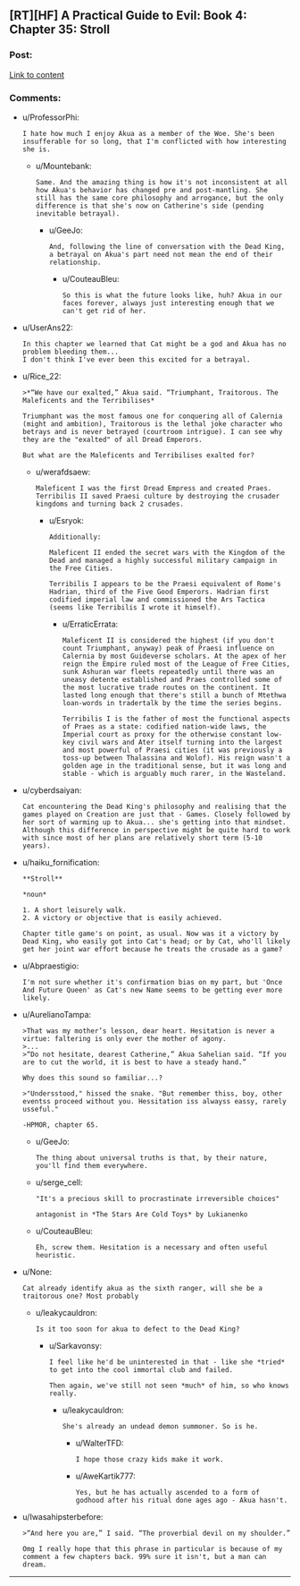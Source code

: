 ## [RT][HF] A Practical Guide to Evil: Book 4: Chapter 35: Stroll

### Post:

[Link to content](https://practicalguidetoevil.wordpress.com/2018/07/25/chapter-35-stroll/)

### Comments:

- u/ProfessorPhi:
  ```
  I hate how much I enjoy Akua as a member of the Woe. She's been insufferable for so long, that I'm conflicted with how interesting she is.
  ```

  - u/Mountebank:
    ```
    Same. And the amazing thing is how it's not inconsistent at all how Akua's behavior has changed pre and post-mantling. She still has the same core philosophy and arrogance, but the only difference is that she's now on Catherine's side (pending inevitable betrayal).
    ```

    - u/GeeJo:
      ```
      And, following the line of conversation with the Dead King, a betrayal on Akua's part need not mean the end of their relationship.
      ```

      - u/CouteauBleu:
        ```
        So this is what the future looks like, huh? Akua in our faces forever, always just interesting enough that we can't get rid of her.
        ```

- u/UserAns22:
  ```
  In this chapter we learned that Cat might be a god and Akua has no problem bleeding them...
  I don't think I've ever been this excited for a betrayal.
  ```

- u/Rice_22:
  ```
  >*“We have our exalted,” Akua said. “Triumphant, Traitorous. The Maleficents and the Terribilises*

  Triumphant was the most famous one for conquering all of Calernia (might and ambition), Traitorous is the lethal joke character who betrays and is never betrayed (courtroom intrigue). I can see why they are the "exalted" of all Dread Emperors.

  But what are the Maleficents and Terribilises exalted for?
  ```

  - u/werafdsaew:
    ```
    Maleficent I was the first Dread Empress and created Praes.  Terribilis II saved Praesi culture by destroying the crusader kingdoms and turning back 2 crusades.
    ```

    - u/Esryok:
      ```
      Additionally:

      Maleficent II ended the secret wars with the Kingdom of the Dead and managed a highly successful military campaign in the Free Cities.

      Terribilis I appears to be the Praesi equivalent of Rome's Hadrian, third of the Five Good Emperors. Hadrian first codified imperial law and commissioned the Ars Tactica (seems like Terribilis I wrote it himself).
      ```

      - u/ErraticErrata:
        ```
        Maleficent II is considered the highest (if you don't count Triumphant, anyway) peak of Praesi influence on Calernia by most Guideverse scholars. At the apex of her reign the Empire ruled most of the League of Free Cities, sunk Ashuran war fleets repeatedly until there was an uneasy detente established and Praes controlled some of the most lucrative trade routes on the continent. It lasted long enough that there's still a bunch of Mtethwa loan-words in tradertalk by the time the series begins.

        Terribilis I is the father of most the functional aspects of Praes as a state: codified nation-wide laws, the Imperial court as proxy for the otherwise constant low-key civil wars and Ater itself turning into the largest and most powerful of Praesi cities (it was previously a toss-up between Thalassina and Wolof). His reign wasn't a golden age in the traditional sense, but it was long and stable - which is arguably much rarer, in the Wasteland.
        ```

- u/cyberdsaiyan:
  ```
  Cat encountering the Dead King's philosophy and realising that the games played on Creation are just that - Games. Closely followed by her sort of warming up to Akua... she's getting into that mindset. Although this difference in perspective might be quite hard to work with since most of her plans are relatively short term (5-10 years).
  ```

- u/haiku_fornification:
  ```
  **Stroll**

  *noun*

  1. A short leisurely walk.
  2. A victory or objective that is easily achieved.

  Chapter title game's on point, as usual. Now was it a victory by Dead King, who easily got into Cat's head; or by Cat, who'll likely get her joint war effort because he treats the crusade as a game?
  ```

- u/Abpraestigio:
  ```
  I'm not sure whether it's confirmation bias on my part, but 'Once And Future Queen' as Cat's new Name seems to be getting ever more likely.
  ```

- u/AurelianoTampa:
  ```
  >That was my mother’s lesson, dear heart. Hesitation is never a virtue: faltering is only ever the mother of agony.
  >...
  >“Do not hesitate, dearest Catherine,” Akua Sahelian said. “If you are to cut the world, it is best to have a steady hand.”

  Why does this sound so familiar...?

  >"Undersstood," hissed the snake. "But remember thiss, boy, other eventss proceed without you. Hessitation iss alwayss eassy, rarely usseful."

  -HPMOR, chapter 65.
  ```

  - u/GeeJo:
    ```
    The thing about universal truths is that, by their nature, you'll find them everywhere.
    ```

  - u/serge_cell:
    ```
    "It's a precious skill to procrastinate irreversible choices"

    antagonist in *The Stars Are Cold Toys* by Lukianenko
    ```

  - u/CouteauBleu:
    ```
    Eh, screw them. Hesitation is a necessary and often useful heuristic.
    ```

- u/None:
  ```
  Cat already identify akua as the sixth ranger, will she be a traitorous one? Most probably
  ```

  - u/leakycauldron:
    ```
    Is it too soon for akua to defect to the Dead King?
    ```

    - u/Sarkavonsy:
      ```
      I feel like he'd be uninterested in that - like she *tried* to get into the cool immortal club and failed.

      Then again, we've still not seen *much* of him, so who knows really.
      ```

      - u/leakycauldron:
        ```
        She's already an undead demon summoner. So is he.
        ```

        - u/WalterTFD:
          ```
          I hope those crazy kids make it work.
          ```

        - u/AweKartik777:
          ```
          Yes, but he has actually ascended to a form of godhood after his ritual done ages ago - Akua hasn't.
          ```

- u/Iwasahipsterbefore:
  ```
  >“And here you are,” I said. “The proverbial devil on my shoulder.” 

  Omg I really hope that this phrase in particular is because of my comment a few chapters back. 99% sure it isn't, but a man can dream.
  ```

---

